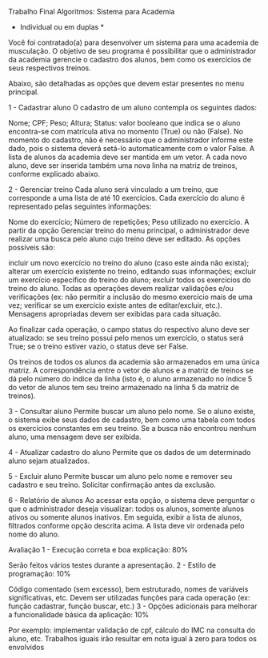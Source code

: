 Trabalho Final Algoritmos:
Sistema para Academia
* Individual ou em duplas *

Você foi contratado(a) para desenvolver um sistema para uma academia de musculação. O objetivo de seu programa é possibilitar que o administrador da academia gerencie o cadastro dos alunos, bem como os exercícios de seus respectivos treinos.

Abaixo, são detalhadas as opções que devem estar presentes no menu principal.

 

1 - Cadastrar aluno
O cadastro de um aluno contempla os seguintes dados:

Nome;
CPF;
Peso;
Altura;
Status: valor booleano que indica se o aluno encontra-se com matrícula ativa no momento (True) ou não (False). No momento do cadastro, não é necessário que o administrador informe este dado, pois o sistema deverá setá-lo automaticamente com o valor False.
A lista de alunos da academia deve ser mantida em um vetor. A cada novo aluno, deve ser inserida também uma nova linha na matriz de treinos, conforme explicado abaixo.

2 - Gerenciar treino
Cada aluno será vinculado a um treino, que corresponde a uma lista de até 10 exercícios. Cada exercício do aluno é representado pelas seguintes informações:

Nome do exercício;
Número de repetições;
Peso utilizado no exercício.
A partir da opção Gerenciar treino do menu principal, o administrador deve realizar uma busca pelo aluno cujo treino deve ser editado. As opções possíveis são:

incluir um novo exercício no treino do aluno (caso este ainda não exista);
alterar um exercício existente no treino, editando suas informações;
excluir um exercício específico do treino do aluno;
excluir todos os exercícios do treino do aluno.
Todas as operações devem realizar validações e/ou verificações (ex: não permitir a inclusão do mesmo exercício mais de uma vez; verificar se um exercício existe antes de editar/excluir, etc.). Mensagens apropriadas devem ser exibidas para cada situação.

Ao finalizar cada operação, o campo status do respectivo aluno deve ser atualizado: se seu treino possui pelo menos um exercício, o status será True; se o treino estiver vazio, o status deve ser False.

Os treinos de todos os alunos da academia são armazenados em uma única matriz. A correspondência entre o vetor de alunos e a matriz de treinos se dá pelo número do índice da linha (isto é, o aluno armazenado no índice 5 do vetor de alunos tem seu treino armazenado na linha 5 da matriz de treinos).

3 - Consultar aluno
Permite buscar um aluno pelo nome. Se o aluno existe, o sistema exibe seus dados de cadastro, bem como uma tabela com todos os exercícios constantes em seu treino. Se a busca não encontrou nenhum aluno, uma mensagem deve ser exibida.

4 - Atualizar cadastro do aluno
Permite que os dados de um determinado aluno sejam atualizados.

5 - Excluir aluno
Permite buscar um aluno pelo nome e remover seu cadastro e seu treino. Solicitar confirmação antes da exclusão.

6 - Relatório de alunos
Ao acessar esta opção, o sistema deve perguntar o que o administrador deseja visualizar: todos os alunos, somente alunos ativos ou somente alunos inativos. Em seguida, exibir a lista de alunos, filtrados conforme opção descrita acima. A lista deve vir ordenada pelo nome do aluno.

 

Avaliação
1 - Execução correta e boa explicação: 80%

Serão feitos vários testes durante a apresentação.
2 - Estilo de programação: 10%

Código comentado (sem excesso), bem estruturado, nomes de variáveis significativas, etc.
Devem ser utilizadas funções para cada operação (ex: função cadastrar, função buscar, etc.)
3 - Opções adicionais para melhorar a funcionalidade básica da aplicação: 10%

Por exemplo: implementar validação de cpf, cálculo do IMC na consulta do aluno, etc.
Trabalhos iguais irão resultar em nota igual à zero para todos os envolvidos